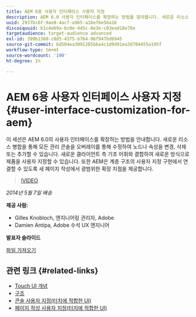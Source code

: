 ```yaml
---
title: AEM 6용 사용자 인터페이스 사용자 지정
description: AEM 6.0 사용자 인터페이스를 확장하는 방법을 알아봅니다. 새로운 리소스 병합을 통해 모든 관리 콘솔을 오버레이를 통해 수정하여 노드나 속성을 변경, 삭제 또는 추가할 수 있습니다.
uuid: 2937bc6f-9ae8-4acf-a965-a16ef6e56a16
discoiquuid: b1c4e69a-bc0e-445c-8e3e-c03ead18e76e
targetaudience: target-audience advanced
exl-id: 399b1360-c0d5-4375-b764-96f947bd6945
source-git-commit: 6d504ea3091265bba4c1d9d91ea3d704455a195f
workflow-type: tm+mt
source-wordcount: '190'
ht-degree: 1%

---
```


# AEM 6용 사용자 인터페이스 사용자 지정{#user-interface-customization-for-aem}

이 세션은 AEM 6.0의 사용자 인터페이스를 확장하는 방법을 안내합니다. 새로운 리소스 병합을 통해 모든 관리 콘솔을 오버레이를 통해 수정하여 노드나 속성을 변경, 삭제 또는 추가할 수 있습니다. 새로운 클라이언트 측 기초 어휘와 결합하여 새로운 방식으로 제품을 사용자 지정할 수 있습니다. 또한 AEM은 계층 구조의 사용자 지정 구현에서 연결할 수 있도록 새 페이지 작성에서 광범위한 확장 지점을 제공합니다.

>[!VIDEO](https://video.tv.adobe.com/v/19519/?quality=9)

*2014년 5월 7일 배송*

**제공 사람:**

* Gilles Knobloch, 엔지니어링 관리자, Adobe
* Damien Antipa, Adobe 수석 UX 엔지니어

**발표자 슬라이드**

[파일 가져오기](assets/user-interface-customization-for-aem6.pdf)

## 관련 링크 {#related-links}

* [Touch UI 개념](http://docs.adobe.com/docs/en/aem/6-0/develop/the-basics/touch-ui-concepts.html)
* [구조](http://docs.adobe.com/docs/en/aem/6-0/develop/the-basics/touch-ui-structure.html)
* [콘솔 사용자 지정(터치에 적합한 UI)](http://docs.adobe.com/docs/en/aem/6-0/develop/extending/customizing-consoles-touch.html)
* [페이지 작성 사용자 지정(터치에 적합한 UI)](http://docs.adobe.com/docs/en/aem/6-0/develop/extending/customizing-page-authoring-touch.html)
